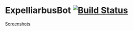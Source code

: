 # ExpelliarbusBot [![Build Status](https://travis-ci.com/matteocontrini/expelliarbusbot.svg?branch=master)](https://travis-ci.com/matteocontrini/expelliarbusbot)

[Screenshots](stuff/screenshots)

